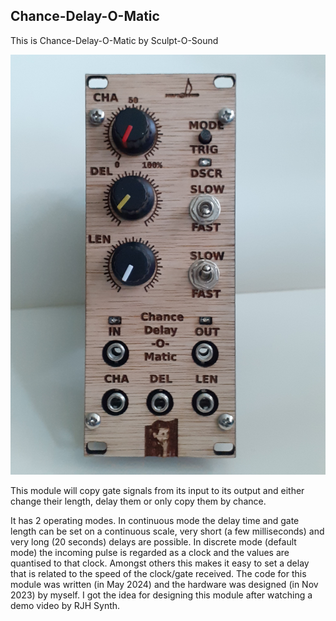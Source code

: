 Chance-Delay-O-Matic
-

This is Chance-Delay-O-Matic by Sculpt-O-Sound


![Chance-Delay-O-Matic get-delay](fotos/20240520_124154.jpg)


This module will copy gate signals from its input to its output and either change their length, delay them or only copy them by chance.

It has 2 operating modes. In continuous mode the delay time and gate length can be set on a continuous scale,
very short (a few milliseconds) and very long (20 seconds) delays are possible. In discrete mode (default mode) the incoming
pulse is regarded as a clock and the values are quantised to that clock. Amongst others this makes it easy to set a delay that is related
to the speed of the clock/gate received. The code for this module was written (in May 2024) and the hardware was designed (in Nov 2023) by myself. I got the idea for designing this module after watching a demo video by RJH Synth.